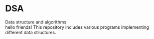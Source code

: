 # DSA
Data structure  and algorithms  
hello friends!
This repository  includes various programs implementing different data structures.
